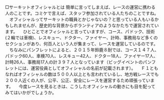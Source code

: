 □サーキットオフィシャルとは
簡単に言ってしまえば、レースの運営に携わる人のことです。コミケで言えば、スタッフ参加されている人たちのことですね。
　オフィシャルってサーキットの職員とかじゃないの？と思っている人もいるかもしれませんが、歴史的な背景からボランティアのようなかたちで運営されています。
　ひとことでオフィシャルと言っていますが、コース、パドック、技術(２輪では車検)、レスキュー、ドクター、ファイヤー、計時、事務局など多くのセクションがあり、何百人という人が集まって、レースを運営しているのです。
　ちなみにパンフレットによると、２０１５年鈴鹿８耐では、コース１４７人、パドック60人、車検70人、レスキュー42人、ドクター18人、ファイヤー17人、計時26人、事務局17人の計３９７人となっています（ビッグイベントのパンフレットには、運営役員としてオフィシャルの名前が記載されます）。
　Ｆ１ともなればオフィシャルの数は５００人以上とも言われているし、地方戦レースでも２００人近くの人が、公平、公正、安全にレースを運営するため頑張っています。
　今度レースを見るときは、こうしたオフィシャルの動きにも目を配ってみてはいかがでしょうか。
